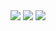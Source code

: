 <!--### Hi there 👋 -->

<img src="https://img.shields.io/badge/-239DFF?style=flat&logo=C&logoColor=white"/>
<img src="https://img.shields.io/badge/-00599C?style=flat&logo=C++&logoColor=black"/>
<img src="https://img.shields.io/badge/C++-Solutions-blue.svg?style=flat&logo=c%2B%2B" />
<!--
**rmscjf2002/rmscjf2002** is a ✨ _special_ ✨ repository because its `README.md` (this file) appears on your GitHub profile.

Here are some ideas to get you started:

- 🔭 I’m currently working on ...
- 🌱 I’m currently learning ...
- 👯 I’m looking to collaborate on ...
- 🤔 I’m looking for help with ...
- 💬 Ask me about ...
- 📫 How to reach me: ...
- 😄 Pronouns: ...
- ⚡ Fun fact: ...
-->
